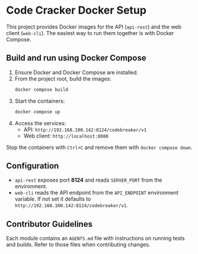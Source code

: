 # Code Cracker Docker Setup

This project provides Docker images for the API (`api-rest`) and the web client (`web-cli`). The easiest way to run them together is with Docker Compose.

## Build and run using Docker Compose

1. Ensure Docker and Docker Compose are installed.
2. From the project root, build the images:
   ```bash
   docker compose build
   ```
3. Start the containers:
   ```bash
   docker compose up
   ```
4. Access the services:
   - API: `http://192.168.100.142:8124/codebreaker/v1`
   - Web client: `http://localhost:8080`

Stop the containers with `Ctrl+C` and remove them with `docker compose down`.

## Configuration

- `api-rest` exposes port **8124** and reads `SERVER_PORT` from the environment.
- `web-cli` reads the API endpoint from the `API_ENDPOINT` environment variable.
  If not set it defaults to `http://192.168.100.142:8124/codebreaker/v1`.

## Contributor Guidelines

Each module contains an `AGENTS.md` file with instructions on running tests and builds.
Refer to those files when contributing changes.